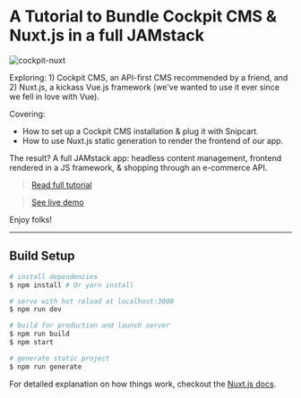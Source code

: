 
# A Tutorial to Bundle Cockpit CMS & Nuxt.js in a full JAMstack
 
![cockpit-nuxt](https://snipcart.com/media/204104/nuxt-cockpit.png)

Exploring: 1) Cockpit CMS, an API-first CMS recommended by a friend, and 2) Nuxt.js, a kickass Vue.js framework (we've wanted to use it ever since we fell in love with Vue).

Covering:

- How to set up a Cockpit CMS installation & plug it with Snipcart.
- How to use Nuxt.js static generation to render the frontend of our app.

The result? A full JAMstack app: headless content management, frontend rendered in a JS framework, & shopping through an e-commerce API.

>[Read full tutorial](https://snipcart.com/blog/cockpit-cms-tutorial-nuxtjs)

>[See live demo](https://snipcart-nuxtjs-getcockpit.netlify.com/)

Enjoy folks!

***

## Build Setup

``` bash
# install dependencies
$ npm install # Or yarn install

# serve with hot reload at localhost:3000
$ npm run dev

# build for production and launch server
$ npm run build
$ npm start

# generate static project
$ npm run generate
```

For detailed explanation on how things work, checkout the [Nuxt.js docs](https://github.com/nuxt/nuxt.js).
